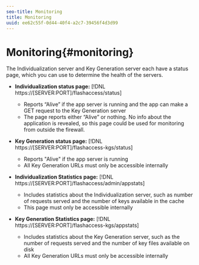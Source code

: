 ```yaml
---
seo-title: Monitoring
title: Monitoring
uuid: ee62c55f-0d44-40f4-a2c7-39456f4d3d99
---
```


# Monitoring{#monitoring}

The Individualization server and Key Generation server each have a status page, which you can use to determine the health of the servers.

* **Individualization status page:** [!DNL https://[SERVER:PORT]/flashaccess/status]

    * Reports “Alive” if the app server is running and the app can make a GET request to the Key Generation server 
    * The page reports either “Alive” or nothing. No info about the application is revealed, so this page could be used for monitoring from outside the firewall.

* **Key Generation status page:** [!DNL https://[SERVER:PORT]/flashaccess-kgs/status]

    * Reports "Alive" if the app server is running 
    * All Key Generation URLs must only be accessible internally

* **Individualization Statistics page:** [!DNL https://[SERVER:PORT]/flashaccess/admin/appstats]

    * Includes statistics about the Individualization server, such as number of requests served and the number of keys available in the cache 
    * This page must only be accessible internally

* **Key Generation Statistics page:** [!DNL https://[SERVER:PORT]/flashaccess-kgs/appstats]

    * Includes statistics about the Key Generation server, such as the number of requests served and the number of key files available on disk 
    * All Key Generation URLs must only be accessible internally

